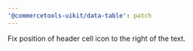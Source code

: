 ```yaml
---
'@commercetools-uikit/data-table': patch
---
```


Fix position of header cell icon to the right of the text.
